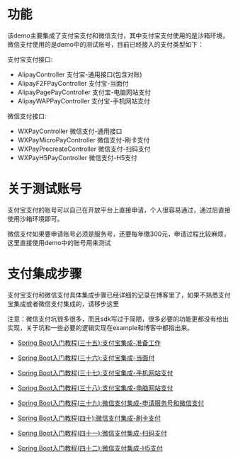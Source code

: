 # 功能
该demo主要集成了支付宝支付和微信支付，其中支付宝支付使用的是沙箱环境，微信支付使用的是demo中的测试账号，目前已经接入的支付类型如下：


支付宝支付接口:

- AlipayController 支付宝-通用接口(包含对账)
- AlipayF2FPayController 支付宝-当面付
- AlipayPagePayController 支付宝-电脑网站支付
- AlipayWAPPayController 支付宝-手机网站支付

微信支付接口:

- WXPayController 微信支付-通用接口
- WXPayMicroPayController 微信支付-刷卡支付
- WXPayPrecreateController 微信支付-扫码支付
- WXPayH5PayController 微信支付-H5支付


# 关于测试账号
支付宝支付的账号可以自己在开放平台上直接申请，个人很容易通过，通过后直接使用沙箱环境即可。

微信支付如果要申请账号必须是服务号，还要每年缴300元，申请过程比较麻烦，这里直接使用demo中的账号用来测试


# 支付集成步骤
支付宝支付和微信支付具体集成步骤已经详细的记录在博客里了，如果不熟悉支付宝集成或者微信支付集成的，请移步这里

注意：微信支付坑很多很多，而且sdk写过于简陋，很多必要的功能更都没有给出实现，关于坑和一些必要的逻辑实现在example和博客中都指出来。 

- [Spring Boot入门教程(三十五):支付宝集成-准备工作](https://blog.csdn.net/vbirdbest/article/details/80635194)

- [Spring Boot入门教程(三十六):支付宝集成-当面付](https://blog.csdn.net/vbirdbest/article/details/80655716)
- [Spring Boot入门教程(三十七):支付宝集成-手机网站支付](https://blog.csdn.net/vbirdbest/article/details/80684460)
- [Spring Boot入门教程(三十八):支付宝集成-电脑网站支付](https://blog.csdn.net/vbirdbest/article/details/80696690)
- [Spring Boot入门教程(三十九):微信支付集成-申请服务号和微信支付](https://blog.csdn.net/vbirdbest/article/details/80717905)
- [Spring Boot入门教程(四十):微信支付集成-刷卡支付](https://blog.csdn.net/vbirdbest/article/details/80720138)
- [Spring Boot入门教程(四十一):微信支付集成-扫码支付](https://blog.csdn.net/vbirdbest/article/details/80723991)
- [Spring Boot入门教程(四十二):微信支付集成-H5支付](https://blog.csdn.net/vbirdbest/article/details/80726616)


